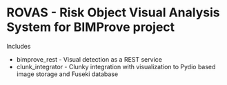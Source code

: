 # ROVAS - Risk Object Visual Analysis System for BIMProve project
Includes 
 - bimprove_rest - Visual detection as a REST service
 - clunk_integrator - Clunky integration with visualization to Pydio based image storage and Fuseki database
